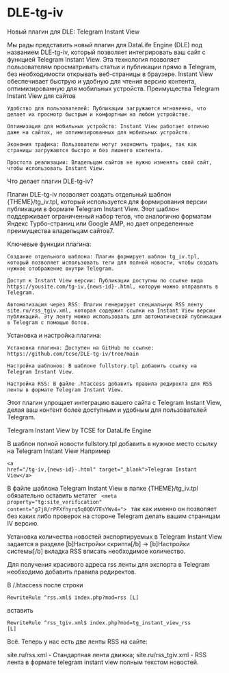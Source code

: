# DLE-tg-iv

Новый плагин для DLE: Telegram Instant View

Мы рады представить новый плагин для DataLife Engine (DLE) под названием DLE-tg-iv, который позволяет интегрировать ваш сайт с функцией Telegram Instant View. Эта технология позволяет пользователям просматривать статьи и публикации прямо в Telegram, без необходимости открывать веб-страницы в браузере. Instant View обеспечивает быструю и удобную для чтения версию контента, оптимизированную для мобильных устройств.
Преимущества Telegram Instant View для сайтов

    Удобство для пользователей: Публикации загружаются мгновенно, что делает их просмотр быстрым и комфортным на любом устройстве.

    Оптимизация для мобильных устройств: Instant View работает отлично даже на сайтах, не оптимизированных для мобильных устройств.

    Экономия трафика: Пользователи могут экономить трафик, так как страницы загружаются быстро и без лишнего контента.

    Простота реализации: Владельцам сайтов не нужно изменять свой сайт, чтобы использовать Instant View.

Что делает плагин DLE-tg-iv?

Плагин DLE-tg-iv позволяет создать отдельный шаблон {THEME}/tg_iv.tpl, который используется для формирования версии публикации в формате Telegram Instant View. Этот шаблон поддерживает ограниченный набор тегов, что аналогично форматам Яндекс Турбо-страниц или Google AMP, но дает определенные преимущества владельцам сайтов7.

Ключевые функции плагина:

    Создание отдельного шаблона: Плагин формирует шаблон tg_iv.tpl, который позволяет использовать теги для полной новости, чтобы создать нужное отображение внутри Telegram.

    Доступ к Instant View версии: Публикации доступны по ссылке вида https://yousite.com/tg-iv,{news-id}-.html, которую можно отправлять в Telegram.

    Автоматизация через RSS: Плагин генерирует специальную RSS ленту site.ru/rss_tgiv.xml, которая содержит ссылки на Instant View версии публикаций. Эту ленту можно использовать для автоматической публикации в Telegram с помощью ботов.

Установка и настройка плагина:

    Установка плагина: Доступен на GitHub по ссылке: https://github.com/tcse/DLE-tg-iv/tree/main

    Настройка шаблонов: В шаблоне fullstory.tpl добавить ссылку на Telegram Instant View.

    Настройка RSS: В файле .htaccess добавить правила редиректа для RSS ленты в формате Telegram Instant View.

Этот плагин упрощает интеграцию вашего сайта с Telegram Instant View, делая ваш контент более доступным и удобным для пользователей Telegram.

Telegram Instant View by TCSE for DataLife Engine

В шаблон полной новости fullstory.tpl добавить в нужное место ссылку на Telegram Instant View
Например
		<pre><code>&lt;a href="/tg-iv,{news-id}-.html" target="_blank">Telegram Instant View&lt;/a></code></pre>

В файле шаблона Telegram Instant View в папке {THEME}/tg_iv.tpl обязательно оставить метатег
<code>
&lt;meta property="tg:site_verification" content="g7j8/rPFXfhyrq5q0QQV7EsYWv4=">
</code>
так как именно он позволяет без каких либо проверок на стороне Telegram делать вашим страницам IV версию.

Установка количества новостей экспортируемых в Telegram Instant View задается в разделе [b]Настройки скрипта[/b] -> [b]Настройки системы[/b] вкладка RSS вписать необходимое количество.

Для получения красивого адреса rss ленты для экспорта в Telegram необходимо добавить правила редиректов.

В /.htaccess после строки

<code>RewriteRule ^rss.xml$ index.php?mod=rss [L]</code>

вставить

<code>RewriteRule ^rss_tgiv.xml$ index.php?mod=tg_instant_view_rss [L]</code>
  
Всё. Теперь у нас есть две ленты RSS на сайте:

site.ru/rss.xml - Стандартная лента движка;
site.ru/rss_tgiv.xml - RSS лента в формате telegram instant view полным текстом новостей.
